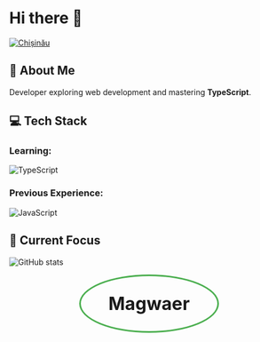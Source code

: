 # Hi there 👋

[![Chișinău](https://badgen.net/badge/Chișinău/Moldova?color=cyan)](https://playing-with-fastapi.vercel.app/weather/chisinau)


## 🚀 About Me
Developer exploring web development and mastering **TypeScript**.

## 💻 Tech Stack

### Learning:
![TypeScript](https://shields.io/badge/TypeScript-3178C6?logo=TypeScript&logoColor=FFF&style=flat-square)

### Previous Experience:
![JavaScript](https://shields.io/badge/JavaScript-F7DF1E?logo=JavaScript&logoColor=000&style=flat-square)

## 🌱 Current Focus
![GitHub stats](https://github-readme-stats.vercel.app/api?username=magwaer-dev&show_icons=true&theme=tokyonight)

<p align="center">
  <span style="
    display: inline-block;
    border: 3px solid #4CAF50;
    border-radius: 50%;
    padding: 30px 50px;
    font-size: 32px;
    font-weight: bold;
  ">
    Magwaer
  </span>
</p>

